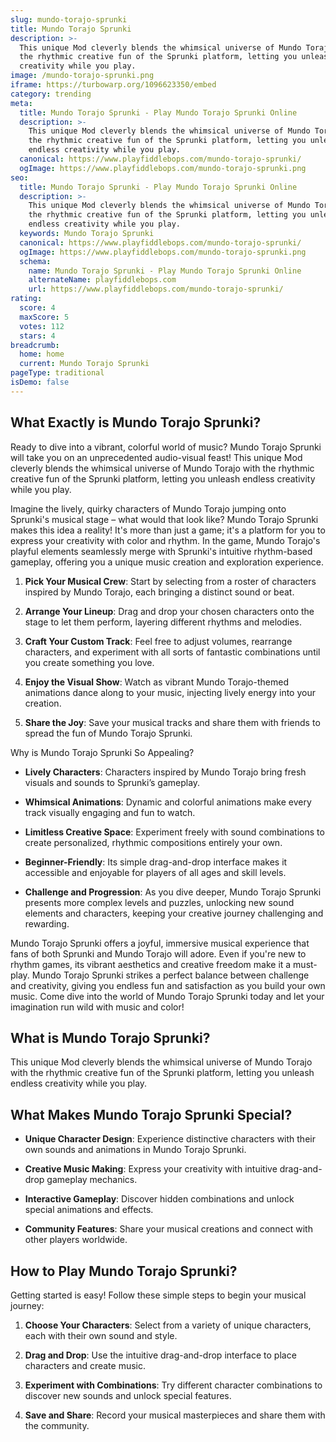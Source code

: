 ```yaml
---
slug: mundo-torajo-sprunki
title: Mundo Torajo Sprunki
description: >-
  This unique Mod cleverly blends the whimsical universe of Mundo Torajo with
  the rhythmic creative fun of the Sprunki platform, letting you unleash endless
  creativity while you play.
image: /mundo-torajo-sprunki.png
iframe: https://turbowarp.org/1096623350/embed
category: trending
meta:
  title: Mundo Torajo Sprunki - Play Mundo Torajo Sprunki Online
  description: >-
    This unique Mod cleverly blends the whimsical universe of Mundo Torajo with
    the rhythmic creative fun of the Sprunki platform, letting you unleash
    endless creativity while you play.
  canonical: https://www.playfiddlebops.com/mundo-torajo-sprunki/
  ogImage: https://www.playfiddlebops.com/mundo-torajo-sprunki.png
seo:
  title: Mundo Torajo Sprunki - Play Mundo Torajo Sprunki Online
  description: >-
    This unique Mod cleverly blends the whimsical universe of Mundo Torajo with
    the rhythmic creative fun of the Sprunki platform, letting you unleash
    endless creativity while you play.
  keywords: Mundo Torajo Sprunki
  canonical: https://www.playfiddlebops.com/mundo-torajo-sprunki/
  ogImage: https://www.playfiddlebops.com/mundo-torajo-sprunki.png
  schema:
    name: Mundo Torajo Sprunki - Play Mundo Torajo Sprunki Online
    alternateName: playfiddlebops.com
    url: https://www.playfiddlebops.com/mundo-torajo-sprunki/
rating:
  score: 4
  maxScore: 5
  votes: 112
  stars: 4
breadcrumb:
  home: home
  current: Mundo Torajo Sprunki
pageType: traditional
isDemo: false
---
```


## What Exactly is Mundo Torajo Sprunki?

Ready to dive into a vibrant, colorful world of music? Mundo Torajo Sprunki will take you on an unprecedented audio-visual feast! This unique Mod cleverly blends the whimsical universe of Mundo Torajo with the rhythmic creative fun of the Sprunki platform, letting you unleash endless creativity while you play.

Imagine the lively, quirky characters of Mundo Torajo jumping onto Sprunki's musical stage – what would that look like? Mundo Torajo Sprunki makes this idea a reality! It's more than just a game; it's a platform for you to express your creativity with color and rhythm. In the game, Mundo Torajo's playful elements seamlessly merge with Sprunki's intuitive rhythm-based gameplay, offering you a unique music creation and exploration experience.

1. **Pick Your Musical Crew**: Start by selecting from a roster of characters inspired by Mundo Torajo, each bringing a distinct sound or beat.

1. **Arrange Your Lineup**: Drag and drop your chosen characters onto the stage to let them perform, layering different rhythms and melodies.

1. **Craft Your Custom Track**: Feel free to adjust volumes, rearrange characters, and experiment with all sorts of fantastic combinations until you create something you love.

1. **Enjoy the Visual Show**: Watch as vibrant Mundo Torajo-themed animations dance along to your music, injecting lively energy into your creation.

1. **Share the Joy**: Save your musical tracks and share them with friends to spread the fun of Mundo Torajo Sprunki.

Why is Mundo Torajo Sprunki So Appealing?

- **Lively Characters**: Characters inspired by Mundo Torajo bring fresh visuals and sounds to Sprunki’s gameplay.

- **Whimsical Animations**: Dynamic and colorful animations make every track visually engaging and fun to watch.

- **Limitless Creative Space**: Experiment freely with sound combinations to create personalized, rhythmic compositions entirely your own.

- **Beginner-Friendly**: Its simple drag-and-drop interface makes it accessible and enjoyable for players of all ages and skill levels.

- **Challenge and Progression**: As you dive deeper, Mundo Torajo Sprunki presents more complex levels and puzzles, unlocking new sound elements and characters, keeping your creative journey challenging and rewarding.

Mundo Torajo Sprunki offers a joyful, immersive musical experience that fans of both Sprunki and Mundo Torajo will adore. Even if you're new to rhythm games, its vibrant aesthetics and creative freedom make it a must-play. Mundo Torajo Sprunki strikes a perfect balance between challenge and creativity, giving you endless fun and satisfaction as you build your own music. Come dive into the world of Mundo Torajo Sprunki today and let your imagination run wild with music and color!

## What is Mundo Torajo Sprunki?

This unique Mod cleverly blends the whimsical universe of Mundo Torajo with the rhythmic creative fun of the Sprunki platform, letting you unleash endless creativity while you play.

## What Makes Mundo Torajo Sprunki Special?

- **Unique Character Design**: Experience distinctive characters with their own sounds and animations in Mundo Torajo Sprunki.

- **Creative Music Making**: Express your creativity with intuitive drag-and-drop gameplay mechanics.

- **Interactive Gameplay**: Discover hidden combinations and unlock special animations and effects.

- **Community Features**: Share your musical creations and connect with other players worldwide.

## How to Play Mundo Torajo Sprunki?

Getting started is easy! Follow these simple steps to begin your musical journey:

1. **Choose Your Characters**: Select from a variety of unique characters, each with their own sound and style.

1. **Drag and Drop**: Use the intuitive drag-and-drop interface to place characters and create music.

1. **Experiment with Combinations**: Try different character combinations to discover new sounds and unlock special features.

1. **Save and Share**: Record your musical masterpieces and share them with the community.
